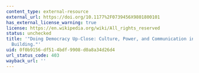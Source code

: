 ```yaml
---
content_type: external-resource
external_url: https://doi.org/10.1177%2F0739456X9801800101
has_external_license_warning: true
license: https://en.wikipedia.org/wiki/All_rights_reserved
status: unchecked
title: '"Doing Democracy Up-Close: Culture, Power, and Communication in Community
  Building."'
uid: 0f0b9156-df51-4bdf-9908-d0a8a34d26d4
url_status_code: 403
wayback_url: ''
---
```

